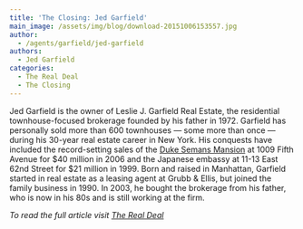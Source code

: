 ```yaml
---
title: 'The Closing: Jed Garfield'
main_image: /assets/img/blog/download-20151006153557.jpg
author:
  - /agents/garfield/jed-garfield
authors:
  - Jed Garfield
categories:
  - The Real Deal
  - The Closing
---
```

<p>Jed Garfield is the owner of Leslie J. Garfield Real Estate, the residential townhouse-focused brokerage founded by his father in 1972. Garfield has personally sold more than 600 townhouses — some more than once — during his 30-year real estate career in New York. His conquests have included the record-setting sales of the <a href="http://therealdeal.com/blog/2006/01/10/ex-cab-driver-buys-duke-semans-mansion/">Duke Semans Mansion</a> at 1009 Fifth Avenue for $40 million in 2006 and the Japanese embassy at 11-13 East 62nd Street for $21 million in 1999. Born and raised in Manhattan, Garfield started in real estate as a leasing agent at Grubb & Ellis, but joined the family business in 1990. In 2003, he bought the brokerage from his father, who is now in his 80s and is still working at the firm.
</p><p dir="ltr" rel="line-height:1.38;margin-top:0pt;margin-bottom:0pt;"><em>To read the full article visit </em><a href="http://therealdeal.com/issues_articles/the-closing-jed-garfield/"><em>The Real Deal</em></a><br>
</p>